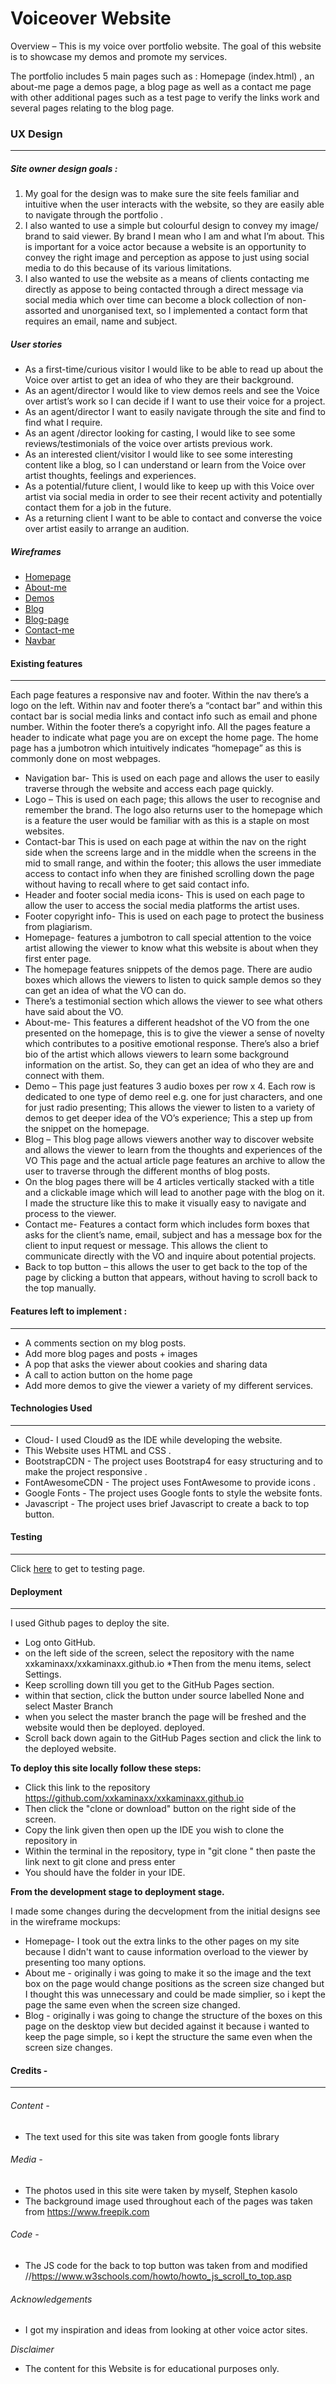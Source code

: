 # Voiceover Website  
Overview – This is my voice over portfolio website.  The goal of this website is to showcase my demos and promote my services. 

The portfolio includes 5 main pages  such as : Homepage (index.html) , an about-me page a demos page, a blog page as well as a contact me page with other additional pages such as a test page to verify the links work and several pages relating to the blog page. 


### UX Design
***
##### Site owner design goals :
1) My goal for the design was to make sure the site feels familiar and intuitive when the user interacts with the website, so they are easily able to navigate through the portfolio . 
2) I also wanted to use a simple but colourful design to convey my image/ brand to said viewer. By brand I mean who I am and what I’m about.  This is important for a voice actor because a website is an opportunity to convey the right image and perception as appose to just using social media to do this because of its various limitations. 
3) I also wanted to use the website as a means of clients contacting me directly as appose to being contacted through  a direct message via social media which over time can become a block collection of non-assorted and unorganised text, so I implemented a contact form that requires an email, name and subject. 

##### User stories
*	As a first-time/curious visitor I would like to be able to read up about the Voice over artist to get an idea of who they are their background. 
*	As an agent/director I would like to view demos reels and see the Voice over artist’s work so I can decide if I want to use their voice for a project. 
*	As an agent/director  I want to easily navigate through the site and find to find what I require. 
*	As an agent /director looking for casting, I would like to see some reviews/testimonials of the voice over artists previous work.
*	As an interested client/visitor I would like to see some interesting content like a blog, so I can understand or learn from the Voice over artist thoughts, feelings and experiences.
*	As a potential/future client, I would like to keep up with this Voice over artist via social media in order to see their recent activity and potentially contact them for a job in the future. 
*	As a returning client I want to be able to contact and converse the voice over artist easily to arrange an audition. 

##### Wireframes 

 * [Homepage](https://github.com/xxkaminaxx/xxkaminaxx.github.io/blob/master/Mockups/Homepage-WMU.JPG) 
 * [About-me](https://github.com/xxkaminaxx/xxkaminaxx.github.io/blob/master/Mockups/About-me-WMU.jpg)
 *  [Demos]( https://github.com/xxkaminaxx/xxkaminaxx.github.io/blob/master/Mockups/tropical-pattern-background_44285-1301.jpg)
*    [Blog](https://github.com/xxkaminaxx/xxkaminaxx.github.io/blob/master/Mockups/Blog-WMU.JPG) 
* [Blog-page](https://github.com/xxkaminaxx/xxkaminaxx.github.io/blob/master/Mockups/Blog-page-WMU.jpg)  
* [Contact-me](https://github.com/xxkaminaxx/xxkaminaxx.github.io/blob/master/Mockups/Contact-me-WMU.jpg)  
* [Navbar](http://github.com/xxkaminaxx/xxkaminaxx.github.io/blob/master/Mockups/Navbar-WMU.jpg)


#### Existing features
***
Each page features a responsive nav and footer. Within the nav there’s a logo on the left.
Within nav and footer there’s a “contact bar” and within this contact bar is social media links and contact info such as email and phone number. Within the footer there’s a copyright info. 
All the pages feature a header to indicate what page you are on except the home page. The home page has a jumbotron which intuitively indicates “homepage” as this is commonly done on most webpages. 

*	Navigation bar- This is used on each page and allows the user to easily traverse through the website and access each page quickly. 
*	Logo – This is used on each page; this allows the user to recognise and remember the brand. The logo also returns user to the homepage which is a feature the user would be familiar with as this is a staple on most websites.
*	Contact-bar This is used on each page at within the nav on the right side when the screens large and in the middle when the screens in the mid to small range, and within the footer; this allows the user immediate access to contact info when they are finished scrolling down the page without having to recall where to get said contact info. 
*	Header and footer social media icons- This is used on each page to allow the user to access the social media platforms the artist uses. 
*	Footer copyright info- This is used on each page to protect the business from plagiarism. 
*	Homepage- features a jumbotron to call special attention to the voice artist allowing the viewer to know what this website is about when they first enter page.
*	The homepage features snippets of the demos page. There are audio boxes which allows the viewers to listen to quick sample demos so they can get an idea of what the VO can do. 
*	There’s a testimonial section which allows the viewer to see what others have said about the VO. 
*	About-me- This features a different headshot of the VO from the one presented on the homepage, this is to give the viewer a sense of novelty which contributes to a positive emotional response. There’s also a brief bio of the artist which allows viewers to learn some background information on the artist. So, they can get an idea of who they are and connect with them. 
*	Demo – This page just features 3 audio boxes per row x 4. Each row is dedicated to one type of demo reel e.g. one for just characters, and one for just radio presenting; This allows the viewer to listen to a variety of demos to get deeper idea of the VO’s experience; This a step up from the snippet on the homepage. 
*	Blog – This blog page allows viewers another way to discover website and allows the viewer to learn from the thoughts and experiences of the VO This page and the actual article page features an archive to allow the user to traverse through the different months of blog posts. 
* On the blog pages there will be 4 articles vertically stacked with a title and a clickable image which will lead to another page with the blog on it. I made the structure like this to make it visually easy to navigate and process to the viewer. 
*	Contact me- Features a contact form which includes form boxes that asks for the client’s name, email, subject and has a message box for the client to input request or message. This allows the client to communicate directly with the VO and inquire about potential projects.
*	Back to top button – this allows the user to get back to the top of the page by clicking a button that appears, without  having to scroll back to the top manually. 




#### Features left to implement :
***
* A comments section on my blog posts.
* Add more blog pages and posts + images 
* A pop that asks the viewer about cookies and sharing data 
* A  call to action button on the home page 
* Add more demos to give the viewer a variety of my different services. 
 

####  Technologies Used
***

*	Cloud- I used Cloud9 as the IDE while developing the website. 
*	This Website uses HTML and CSS .
*	BootstrapCDN - The project uses Bootstrap4  for easy structuring and to make the project responsive . 
*	FontAwesomeCDN - The project uses FontAwesome to provide icons .
*	Google Fonts - The project uses Google fonts to style the website fonts.
*	Javascript - The project uses brief Javascript to create a back to top button.


#### Testing 
***

Click [here](https://github.com/xxkaminaxx/xxkaminaxx.github.io/blob/master/TESTING.md) to get to testing page. 

#### Deployment
***

I used Github pages to deploy the site. 

* Log onto GitHub.
* on the left side of the screen, select the repository with the name xxkaminaxx/xxkaminaxx.github.io 
*Then from the menu items, select Settings.
* Keep scrolling down till you get to the GitHub Pages section.
* within that section, click the button under source labelled None and select Master Branch
* when you select the master branch the page will be freshed and the website would then be deployed.  deployed.
* Scroll back down again to the GitHub Pages section and click the link to the deployed website.

**To deploy this site locally follow these steps:**
* Click this link to the repository https://github.com/xxkaminaxx/xxkaminaxx.github.io
* Then click the "clone or download" button on the right side of the screen. 
* Copy the link given then open up the IDE you wish to clone the repository in
* Within the terminal in the repository, type in  "git clone " then paste the link next to git clone and press enter 
* You should have the folder in your IDE. 



 **From the development stage to deployment stage.**
 
 I made some  changes during the decvelopment from the initial designs see in the wireframe mockups:
 * Homepage- I took out the extra links to the other pages on my site because I didn't want to cause information overload to the viewer by presenting too many options.
 * About me - originally i was going to make it so the image and the text box on the page would change positions as the screen size changed but I thought this was unnecessary and could be made simplier, so i kept the page the same even when the screen size changed. 
 * Blog - originally i was going to change the structure of the boxes on this page on the desktop view but decided against it because i wanted to keep the page simple, so i kept the structure the same even when the screen size changes.
 

#### Credits -
***

###### Content -
* The text used for this site was taken from google fonts library 

###### Media -
* The photos used in this site were taken by myself, Stephen kasolo
* The background image used throughout each of the pages was taken from  https://www.freepik.com 

###### Code - 
* The JS code for the back to top button was taken from and modified //https://www.w3schools.com/howto/howto_js_scroll_to_top.asp

###### Acknowledgements

* I got my inspiration and ideas from looking at other voice actor sites.

*Disclaimer*
* The content for this Website is for educational purposes only.